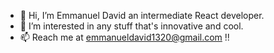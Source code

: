 - 👋 Hi, I’m Emmanuel David an intermediate React developer.
- 👀 I’m interested in any stuff that's innovative and cool.
- 📫 Reach me at emmanueldavid1320@gmail.com !!

<!---
Emman1320/Emman1320 is a ✨ special ✨ repository because its `README.md` (this file) appears on your GitHub profile.
You can click the Preview link to take a look at your changes.
--->
